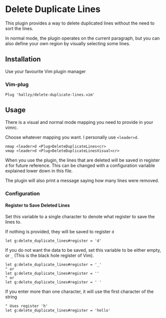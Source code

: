 # Delete Duplicate Lines

This plugin provides a way to delete duplicated lines without the need to sort
the lines.

In normal mode, the plugin operates on the current paragraph, but you can also
define your own region by visually selecting some lines.

## Installation

Use your favourite Vim plugin manager

### Vim-plug

```vim
Plug 'hallzy/delete-duplicate-lines.vim'
```

## Usage

There is a visual and normal mode mapping you need to provide in your vimrc.

Choose whatever mapping you want. I personally use `<leader>d`.

```vim
nmap <leader>d <Plug>DeleteDuplicateLines<cr>
vmap <leader>d <Plug>DeleteDuplicateLinesVisual<cr>
```

When you use the plugin, the lines that are deleted will be saved in register
`d` for future reference. This can be changed with a configuration variable
explained lower down in this file.

The plugin will also print a message saying how many lines were removed.

### Configuration

#### Register to Save Deleted Lines

Set this variable to a single character to denote what register to save the
lines to.

If nothing is provided, they will be saved to register `d`

```vim
let g:delete_duplicate_lines#register = 'd'
```

If you do not want the data to be saved, set this variable to be either empty,
or `_` (This is the black hole register of Vim).

```vim
let g:delete_duplicate_lines#register = '_'
" or
let g:delete_duplicate_lines#register = ''
" or
let g:delete_duplicate_lines#register = ' '
```

If you enter more than one character, it will use the first character of the
string

```vim
" Uses register 'h'
let g:delete_duplicate_lines#register = 'hello'
```
